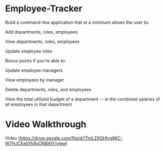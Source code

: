 # Employee-Tracker

Build a command-line application that at a minimum allows the user to:

Add departments, roles, employees

View departments, roles, employees

Update employee roles

Bonus points if you're able to:

Update employee managers

View employees by manager

Delete departments, roles, and employees

View the total utilized budget of a department -- ie the combined salaries of all employees in that department

# Video Walkthrough
Video (https://drive.google.com/file/d/1TmL2XQHlvg86C-W7HJCEebYk9xONBAlY/view)
